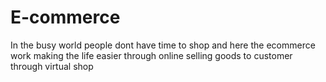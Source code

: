 # E-commerce

In the busy world people dont have time to shop and here the ecommerce work making the life easier through online selling goods to customer through virtual shop
